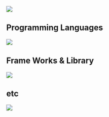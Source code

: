 ![](https://github-readme-stats.vercel.app/api/top-langs?username=Takuro-U&theme=aura&show_icons=true&locale=en&layout=compact)<br>
<h2>Programming Languages</h2>

![](https://skillicons.dev/icons?i=js,typescript,php,html,css,sass)<br>
<h2>Frame Works & Library</h2>

![](https://skillicons.dev/icons?i=react,vite,nodejs,express,laravel,tailwind,materialui)<br>
<h2>etc</h2>

![](https://skillicons.dev/icons?i=git,github,mysql,firebase,vscode,figma)<br>

<!--
**Takuro-U/Takuro-U** is a ✨ _special_ ✨ repository because its `README.md` (this file) appears on your GitHub profile.

Here are some ideas to get you started:

- 🔭 I’m currently working on ...
- 🌱 I’m currently learning ...
- 👯 I’m looking to collaborate on ...
- 🤔 I’m looking for help with ...
- 💬 Ask me about ...
- 📫 How to reach me: ...
- 😄 Pronouns: ...
- ⚡ Fun fact: ...
-->


